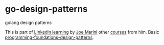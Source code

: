 # go-design-patterns
golang design patterns

This is part of [Linkedln learning](https://www.linkedin.com/learning/go-design-patterns/what-you-should-know?u=41282748) by [Joe Marini](https://www.linkedin.com/in/joemarini/?trk=lil_instructor) other [courses](https://www.linkedin.com/learning/instructors/joe-marini?u=41282748) from him. Basic [programming-foundations-design-patterns](https://www.linkedin.com/learning/programming-foundations-design-patterns-2/don-t-reinvent-the-wheel?autoplay=true&u=41282748).


